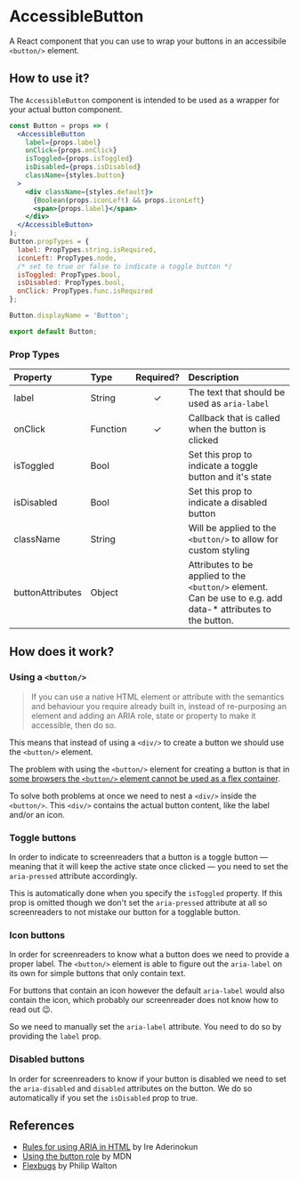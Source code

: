 # AccessibleButton

A React component that you can use to wrap your buttons in an accessibile
`<button/>` element.

## How to use it?

The `AccessibleButton` component is intended to be used as a wrapper for your
actual button component.

```jsx
const Button = props => (
  <AccessibleButton
    label={props.label}
    onClick={props.onClick}
    isToggled={props.isToggled}
    isDisabled={props.isDisabled}
    className={styles.button}
  >
    <div className={styles.default}>
      {Boolean(props.iconLeft) && props.iconLeft}
      <span>{props.label}</span>
    </div>
  </AccessibleButton>
);
Button.propTypes = {
  label: PropTypes.string.isRequired,
  iconLeft: PropTypes.node,
  /* set to true or false to indicate a toggle button */
  isToggled: PropTypes.bool,
  isDisabled: PropTypes.bool,
  onClick: PropTypes.func.isRequired
};

Button.displayName = 'Button';

export default Button;
```

### Prop Types

| Property         | Type     | Required? | Description                                                                                                   |
| :--------------- | :------- | :-------: | :------------------------------------------------------------------------------------------------------------ |
| label            | String   |     ✓     | The text that should be used as `aria-label`                                                                  |
| onClick          | Function |     ✓     | Callback that is called when the button is clicked                                                            |
| isToggled        | Bool     |           | Set this prop to indicate a toggle button and it's state                                                      |
| isDisabled       | Bool     |           | Set this prop to indicate a disabled button                                                                   |
| className        | String   |           | Will be applied to the `<button/>` to allow for custom styling                                                |
| buttonAttributes | Object   |           | Attributes to be applied to the `<button/>` element. Can be use to e.g. add data-\* attributes to the button. |

## How does it work?

### Using a `<button/>`

> If you can use a native HTML element or attribute with the semantics and
> behaviour you require already built in, instead of re-purposing an element and
> adding an ARIA role, state or property to make it accessible, then do so.

This means that instead of using a `<div/>` to create a button we should use the
`<button/>` element.

The problem with using the `<button/>` element for creating a button is that in
[some browsers the `<button/>` element cannot be used as a flex
container](https://github.com/philipwalton/flexbugs#9-some-html-elements-cant-be-flex-containers).

To solve both problems at once we need to nest a `<div/>` inside the
`<button/>`. This `<div/>` contains the actual button content, like the label
and/or an icon.

### Toggle buttons

In order to indicate to screenreaders that a button is a toggle button — meaning
that it will keep the active state once clicked — you need to set the
`aria-pressed` attribute accordingly.

This is automatically done when you specify the `isToggled` property. If this
prop is omitted though we don't set the `aria-pressed` attribute at all so
screenreaders to not mistake our button for a togglable button.

### Icon buttons

In order for screenreaders to know what a button does we need to provide a
proper label. The `<button/>` element is able to figure out the `aria-label` on
its own for simple buttons that only contain text.

For buttons that contain an icon however the default `aria-label` would also
contain the icon, which probably our screenreader does not know how to read out
😉.

So we need to manually set the `aria-label` attribute. You need to do so by
providing the `label` prop.

### Disabled buttons

In order for screenreaders to know if your button is disabled we need to set the
`aria-disabled` and `disabled` attributes on the button. We do so automatically
if you set the `isDisabled` prop to true.

## References

* [Rules for using ARIA in
  HTML](https://bitsofco.de/rules-for-using-aria-in-html/) by Ire Aderinokun
* [Using the button
  role](https://developer.mozilla.org/en-US/docs/Web/Accessibility/ARIA/ARIA_Techniques/Using_the_button_role)
  by MDN
* [Flexbugs](https://github.com/philipwalton/flexbugs#9-some-html-elements-cant-be-flex-containers)
  by Philip Walton
